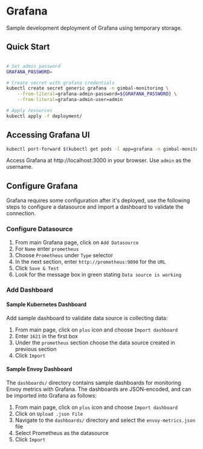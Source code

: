 # Grafana

Sample development deployment of Grafana using temporary storage.

## Quick Start

```sh

# Set admin password
GRAFANA_PASSWORD=

# Create secret with grafana credentials
kubectl create secret generic grafana -n gimbal-monitoring \
    --from-literal=grafana-admin-password=${GRAFANA_PASSWORD} \
    --from-literal=grafana-admin-user=admin

# Apply resources
kubectl apply -f deployment/
```

## Accessing Grafana UI

```sh
kubectl port-forward $(kubectl get pods -l app=grafana -n gimbal-monitoring -o jsonpath='{.items[0].metadata.name}') 3000
```

Access Grafana at http://localhost:3000 in your browser. Use `admin` as the username.

## Configure Grafana

Grafana requires some configuration after it's deployed, use the following steps to configure a datasource and import a dashboard to validate the connection. 

### Configure Datasource

1. From main Grafana page, click on `Add Datasource`
2. For `Name` enter `prometheus`
3. Choose `Prometheus` under `Type` selector
4. In the next section, enter `http://prometheus:9090` for the `URL`
5. Click `Save & Test`
6. Look for the message box in green stating `Data source is working`

### Add Dashboard

#### Sample Kubernetes Dashboard

Add sample dashboard to validate data source is collecting data:

1. From main page, click on `plus` icon and choose `Import dashboard`
2. Enter `1621` in the first box
3. Under the `prometheus` section choose the data source created in previous section
4. Click `Import`

#### Sample Envoy Dashboard

The `dashboards/` directory contains sample dashboards for monitoring Envoy metrics with Grafana. The dashboards are
JSON-encoded, and can be imported into Grafana as follows:

1. From main page, click on `plus` icon and choose `Import dashboard`
2. Click on `Upload .json File`
3. Navigate to the `dashboards/` directory and select the `envoy-metrics.json` file
4. Select Prometheus as the datasource
5. Click `Import`
